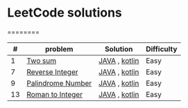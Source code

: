 # LeetCode solutions 
========

| # | problem | Solution | Difficulty |
|---| ----- | -------- | ---------- |
|1|[Two sum](https://leetcode.com/problems/two-sum/) |[JAVA](./1.%20Two%20Sum/two_sum_java.java) , [kotlin](./)|Easy|
|7|[Reverse Integer](https://leetcode.com/problems/reverse-integer/) |[JAVA](./7.%20Reverse%20Integer/reverse_integer_java.java) , [kotlin](./)|Easy|
|9|[Palindrome Number](https://leetcode.com/problems/palindrome-number/) |[JAVA](./9.%20Palindrome%20Number/palindrome_number_java.java) , [kotlin](./)|Easy|
|13|[Roman to Integer](https://leetcode.com/problems/roman-to-integer) |[JAVA](./) , [kotlin](./)|Easy|
